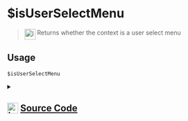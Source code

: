 # $isUserSelectMenu
> <img align="top" src="https://upload.wikimedia.org/wikipedia/commons/thumb/e/e4/Infobox_info_icon.svg/160px-Infobox_info_icon.svg.png?20150409153300" alt="image" width="25" height="auto"> Returns whether the context is a user select menu
## Usage
```
$isUserSelectMenu
```
<details>
<summary>
    
## <img align="top" src="https://cdn4.iconfinder.com/data/icons/iconsimple-logotypes/512/github-512.png" alt="image" width="25" height="auto">  [Source Code](https://github.com/tryforge/ForgeScript-V2/blob/main/src/native/isUserSelectMenu.ts)
    
</summary>
    
```ts
import { NativeFunction, Return } from "../structures"

export default new NativeFunction({
    name: "$isUserSelectMenu",
    version: "1.0.0",
    description: "Returns whether the context is a user select menu",
    unwrap: false,
    execute(ctx) {
        return Return.success(Boolean(ctx.interaction?.isUserSelectMenu()))
    },
})
```
    
</details>